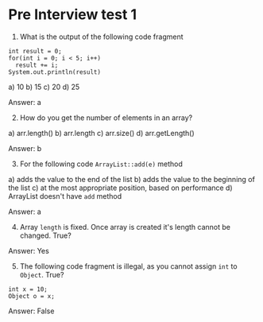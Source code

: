 # Pre Interview test 1

1. What is the output of the following code fragment

```
int result = 0;
for(int i = 0; i < 5; i++)
  result += i;
System.out.println(result)
```

a) 10
b) 15
c) 20
d) 25

Answer: a

2. How do you get the number of elements in an array?

a) arr.length()
b) arr.length
c) arr.size()
d) arr.getLength()

Answer: b

3. For the following code `ArrayList::add(e)` method

a) adds the value to the end of the list
b) adds the value to the beginning of the list
c) at the most appropriate position, based on performance
d) ArrayList doesn't have `add` method

Answer: a

4. Array `length` is fixed. Once array is created it's length cannot be changed. True?

Answer: Yes

5. The following code fragment is illegal, as you cannot assign `int` to `Object`. True?

```
int x = 10;
Object o = x;
```

Answer: False
